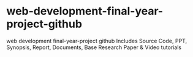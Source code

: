 # web-development-final-year-project-github
web development final-year-project github Includes Source Code, PPT, Synopsis, Report, Documents, Base Research Paper &amp; Video tutorials
